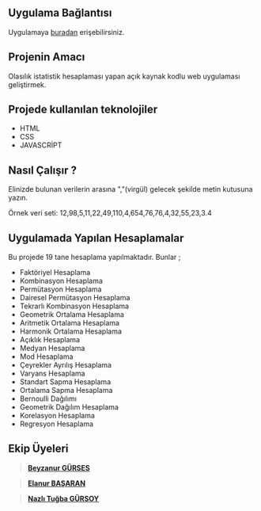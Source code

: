 
## Uygulama Bağlantısı
  Uygulamaya [buradan](http://istatistikhesaplama.coolpage.biz/) erişebilirsiniz.

## Projenin Amacı
Olasılık istatistik hesaplaması yapan açık kaynak kodlu web uygulaması geliştirmek. 
    
## Projede kullanılan teknolojiler
 - HTML
 - CSS
 - JAVASCRİPT

## Nasıl Çalışır ?
 Elinizde bulunan verilerin arasına ","(virgül) gelecek şekilde metin kutusuna yazın.
      
 Örnek veri seti: 12,98,5,11,22,49,110,4,654,76,76,4,32,55,23,3.4

## Uygulamada Yapılan Hesaplamalar
Bu projede 19 tane hesaplama yapılmaktadır. Bunlar ;
- Faktöriyel Hesaplama
- Kombinasyon Hesaplama
- Permütasyon Hesaplama
- Dairesel Permütasyon Hesaplama
- Tekrarlı Kombinasyon Hesaplama
- Geometrik Ortalama Hesaplama
- Aritmetik Ortalama Hesaplama
- Harmonik Ortalama Hesaplama
- Açıklık Hesaplama
- Medyan Hesaplama
- Mod Hesaplama
- Çeyrekler Ayrılış Hesaplama
- Varyans Hesaplama
- Standart Sapma Hesaplama
- Ortalama Sapma Hesaplama
- Bernoulli Dağılımı
- Geometrik Dağılım Hesaplama
- Korelasyon Hesaplama
- Regresyon Hesaplama
 
     
## Ekip Üyeleri
>**[Beyzanur GÜRSES](https://github.com/BEYZANURGURSES1036)**

>**[Elanur BAŞARAN](https://github.com/Elanur7)**

>**[Nazlı Tuğba GÜRSOY](https://github.com/nzligursoy)**

            
    
